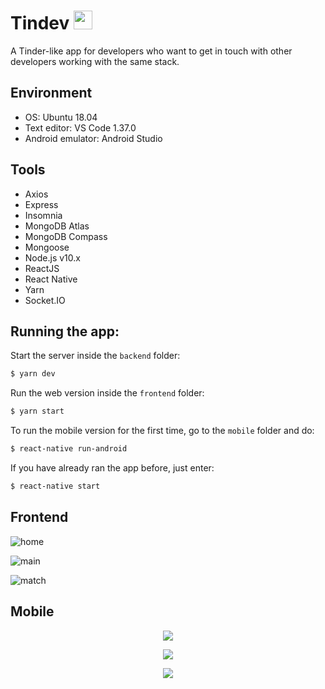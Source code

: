 # Tindev <img src="mobile/android/app/src/main/res/mipmap-mdpi/ic_launcher_round.png" height="30px"/>

A Tinder-like app for developers who want to get in touch with other developers working with the same stack.

## Environment
- OS: Ubuntu 18.04
- Text editor: VS Code 1.37.0
- Android emulator: Android Studio

## Tools
- Axios
- Express
- Insomnia
- MongoDB Atlas
- MongoDB Compass
- Mongoose
- Node.js v10.x
- ReactJS
- React Native
- Yarn
- Socket.IO

## Running the app:
Start the server inside the ```backend``` folder:
```bash
$ yarn dev
```

Run the web version inside the ```frontend``` folder:
```bash
$ yarn start
```

To run the mobile version for the first time, go to the ```mobile``` folder and do:
```bash
$ react-native run-android
```

If you have already ran the app before, just enter:
```bash
$ react-native start
```

## Frontend
![home](examples/home-frontend.png)

![main](examples/main-frontend.png)

![match](examples/match-frontend.png)

## Mobile
<p align="center">
    <img src="examples/home-mobile.png"/>
</p>

<p align="center">
    <img src="examples/main-mobile.png"/>
</p>

<p align="center">
    <img src="examples/match-mobile.png"/>
</p>